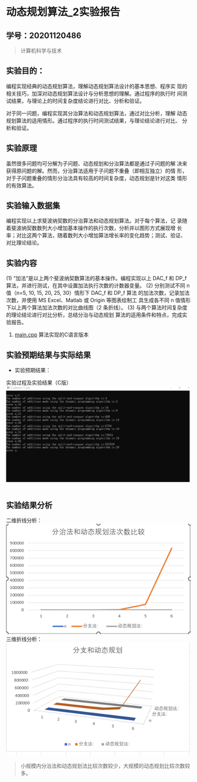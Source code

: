 # 动态规划算法_2实验报告

## 学号：20201120486

>计算机科学与技术

## 实验目的：
编程实现经典的动态规划算法，理解动态规划算法设计的基本思想、程序实
现的相关技巧，加深对动态规划算法设计与分析思想的理解。通过程序的执行时
间测试结果，与理论上的时间复杂度结论进行对比、分析和验证。

对于同一问题，编程实现其分治算法和动态规划算法，通过对比分析，理解
动态规划算法的适用情形。通过程序的执行时间测试结果，与理论结论进行对比、
分析和验证。

## 实验原理
虽然很多问题均可分解为子问题、动态规划和分治算法都是通过子问题的解
决来获得原问题的解。然而，分治算法适用于子问题不重叠（即相互独立）的情
形，对于子问题重叠的情形分治法具有较高的时间复杂度，动态规划是针对这类
情形的有效算法。


## 实验输入数据集
编程实现以上求斐波纳契数的分治算法和动态规划算法。对于每个算法，记
录随着斐波纳契数数列大小增加基本操作的执行次数，分析并以图形方式展现增
长率；对比这两个算法，随着数列大小增加算法增长率的变化趋势；测试、验证、
对比理论结论。

## 实验内容
(1) “加法”是以上两个斐波纳契数算法的基本操作。编程实现以上 DAC_f
和 DP_f 算法，并进行测试，在其中设置加法执行次数的计数器变量。
(2) 分别测试不同 n 值（n=5, 10, 15, 20, 25, 30）情形下 DAC_f 和 DP_f 算法
的加法次数，记录加法次数，并使用 MS Excel、Matlab 或 Origin 等图表绘制工
具生成各不同 n 值情形下以上两个算法加法次数的对比曲线图（2 条折线）。
(3) 与两个算法时间复杂度的理论结论进行对比分析，总结分治与动态规划
算法的适用条件和特点，完成实验报告。
1. [main.cpp](main.cpp) 算法实现的C语言版本

## 实验预期结果与实际结果
+ 实验预期结果：

实验过程及实验结果（C版）
![run.rng](./picture/run.png)
```算法模块

```
## 实验结果分析
二维折线分析：
![er.png](./picture/erwei.png)
三维折线分析：
![san.png](./picture/sanwei.png)
>小规模内分治法和动态规划法比较次数较少，大规模的动态规划比较次数较多。
